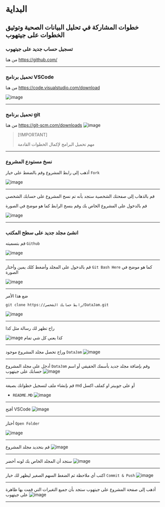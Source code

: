 # البداية

## خطوات المشاركة في  تحليل البيانات الصحية وتوثيق الخطوات على جيتهوب


### تسجيل حساب جديد على جيتهوب
من هنا  https://github.com/

___________________
### تحميل برنامج VSCode 
من هنا https://code.visualstudio.com/download 

![image](https://github.com/alsobihi/DataJam/assets/72046870/d14c4861-d0c9-4560-960d-0db131f11fe3)
___________________

### تحميل برنامج git 
من هنا https://git-scm.com/downloads
![image](https://github.com/alsobihi/DataJam/assets/72046870/df033a01-3ea8-454b-8728-cea1d6c73327)





>  [!IMPORTANT]
>
>  مهم تحميل البرامج لإكمال الخطوات القادمة

___________________

### نسخ مستودع المشروع
أذهب إلى رابط المشروع وقم بالضغط على خيار `Fork` 

![image](https://github.com/alsobihi/DataJam/assets/72046870/fc0dcb01-b993-48d0-806b-141e392c785f)

___________________

قم بالذهاب إلى صفحتك الشخصية ستجد بأنه تم نسخ المشروع على حسابك الشخصي

قم بالدخول على المشروع الخاص بك وقم بنسخ الرابط  كما هو موضح في الصورة

![image](https://github.com/alsobihi/DataJam/assets/72046870/a3f73cae-adf9-4906-b58b-b8807c0435ea)


___________________
### انشئ مجلد جديد على سطح المكتب
قم بتسميته `Github` 

![image](https://github.com/alsobihi/DataJam/assets/72046870/c4679171-40cc-46cc-8678-473783b2a84d)
___________________
قم بالدخول على المجلد وأضغط كلك يمين وأختار `Git Bash Here` كما هو موضح في الصورة

![image](https://github.com/alsobihi/DataJam/assets/72046870/9bf0e26a-f496-42e8-b766-f1a65db3e736)
___________________


ضع هذا الأمر 
````
git clone https://رابط حسابك الشخصي/DataJam.git
````

![image](https://github.com/alsobihi/DataJam/assets/72046870/850bbd87-a9c1-4d91-b10e-3e95a67728e9)

___________________

راح تظهر لك رسالة مثل كذا 

![image](https://github.com/alsobihi/DataJam/assets/72046870/aae60f5e-08d8-4286-97f0-006d8393b130)
كذا يعني كل شي تمام 
___________________


وراح تحصل مجلد المشروع موجود `DataJam`
![image](https://github.com/alsobihi/DataJam/assets/72046870/213e2d8e-062a-4480-9f3b-d6b403244936)

___________________


أدخل على مجلد المشروع `DataJam`
وقم بإضافة مجلد جديد بأسمك الحقيقي أو اسم حسابك على جيتهوب 
![image](https://github.com/alsobihi/DataJam/assets/72046870/405818eb-a015-47a6-8898-aa2eccfdaca6)
___________________

قم بإنشاء ملف لتسجيل خطواتك بصيغة md أو على جوبيتر او كملف اكسل 
* `README.MD`
![image](https://github.com/alsobihi/DataJam/assets/72046870/892801e1-22d2-41c9-85fa-2a7e2856c299)

___________________

أفتح VSCode
![image](https://github.com/alsobihi/DataJam/assets/72046870/f8663b79-deba-4a45-95a7-1371d22f4428)

___________________
 
أختار `Open Folder` 

![image](https://github.com/alsobihi/DataJam/assets/72046870/90ba52a8-295b-4e8f-a5d4-f4cff1836656)

___________________
قم بتحديد مجلد المشروع
![image](https://github.com/alsobihi/DataJam/assets/72046870/5e28b9dc-0530-46e5-9048-affab162465e)


___________________
ستجد أن المجلد الخاص بك لونه أخضر
![image](https://github.com/alsobihi/DataJam/assets/72046870/077e487b-8077-4635-8d97-b79506b9ce55)

___________________
اكتب أي ملاحظة ثم الضغط السهم الصغير ليظهر لك خيار `Commit & Push` 
![image](https://github.com/alsobihi/DataJam/assets/72046870/d9d28797-caf8-4598-b148-59079ac5cd56)

___________________

أذهب إلى صفحة المشروع على جيتهوب ستجد بأن جميع التغيرات التي قمت بها ظاهرة على جيتهوب
![image](https://github.com/alsobihi/DataJam/assets/72046870/978fb6e1-8ed5-4b45-9342-fd976498e286)

___________________


